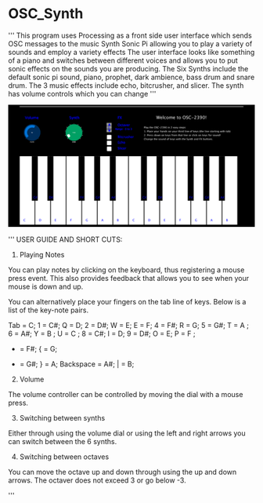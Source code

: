 # OSC_Synth

''' This program uses Processing as a front side user interface which sends OSC messages to the music Synth Sonic Pi allowing you to play a variety of sounds and employ a variety effects The user interface looks like something of a piano and switches between different voices and allows you to put sonic effects on the sounds you are producing. The Six Synths include the default sonic pi sound, piano, prophet, dark ambience, bass drum and snare drum. The 3 music effects include echo, bitcrusher, and slicer. The synth has volume controls which you can change ''' 

![alt text](https://github.com/eriktoor/OSC_Synth/blob/master/piano_pic.PNG)

'''
USER GUIDE AND SHORT CUTS: 

1. Playing Notes 

You can play notes by clicking on the keyboard, thus registering a mouse press event. This also provides feedback that allows you to see when your mouse is down and up. 

You can alternatively place your fingers on the tab line of keys. Below is a list of the key-note pairs. 

Tab = C; 
1 = C#; 
Q = D;
2 = D#; 
W = E;
E = F;
4 = F#; 
R = G;
5 = G#; 
T = A ;
6 = A#; 
Y = B ;
U = C ;
8 = C#; 
I = D;
9 = D#; 
O = E;
P = F ;
- = F#; 
{ = G;
+ = G#; 
} = A;
Backspace = A#; 
| = B;

2. Volume 

The volume controller can be controlled by moving the dial with a mouse press. 

3. Switching between synths

Either through using the volume dial or using the left and right arrows you can switch between the 6 synths. 

4. Switching between octaves 

You can move the octave up and down through using the up and down arrows. The octaver does not exceed 3 or go below -3. 

'''
